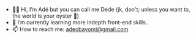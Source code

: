 - 👋🏿 Hi, I’m Adé but you can call me Dede (jk, don't; unless you want to, the world is your oyster 🤠)
- 🌱 I’m currently learning more indepth front-end skills..
- 📫 How to reach me: adeobayomi@gmail.com
<!---
Elapache98/Elapache98 is a ✨ special ✨ repository because its `README.md` (this file) appears on your GitHub profile.
You can click the Preview link to take a look at your changes.
--->


